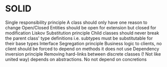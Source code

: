 # SOLID
Single responsibility principle
A class should only have one reason to change
Open/Closed
Entities should be open for extension but closed for modification
Liskov Substitution principle
Child classes should never break the parent class' type definitions i.e. subtypes must be substitutable for their base types
Interface Segregation principle
Business logic to clients, no client should be forced to depend on methods it does not use
Dependency inversion principle
Removing hard-links between discrete classes (! Not like united way) depends on abstractions. No not depend on concretions
